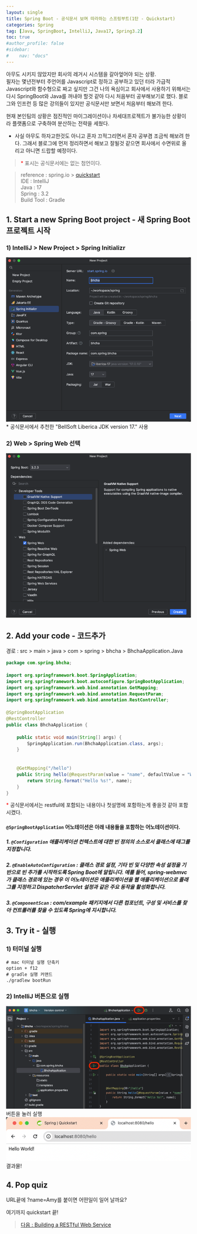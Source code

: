 ```yaml
---
layout: single
title: Spring Boot - 공식문서 보며 따라하는 스프링부트(1탄 - Quickstart)
categories: Spring
tag: [Java, SpringBoot, IntelliJ, Java17, Spring3.2]
toc: true
#author_profile: false
#sidebar:
#    nav: "docs"
---
```


아무도 시키지 않았지만 회사의 레거시 시스템을 갈아엎어야 되는 상황.  
필자는 몇년전부터 주언어를 Javascript로 정하고 공부하고 있던 터라 가급적 Javascript와 함수형으로 짜고 싶지만 그건 나의 욕심이고 회사에서 사용하기 위해서는 
다시 SpringBoot와 Java를 꺼내야 할것 같아 다시 처음부터 공부해보기로 했다. 블로그와 인프런 등 많은 강의들이 있지만 공식문서만 보면서 처음부터 해보려 한다.  

현재 본인팀의 상황은 점진적인 마이그레이션이나 차세대프로젝트가 불가능한 상황이라 플랫폼으로 구축하여 분산하는 전략을 세웠다. 
* 사실 아무도 하자고한것도 아니고 혼자 끄적그리면서 혼자 공부겸 조금씩 해보려 한다. 그래서 블로그에 먼저 정리하면서 해보고 잘될것 같으면 회사에서 수면위로 올리고 아니면 드랍할 예정이다.

> <span style="color:red">* </span> 표시는 공식문서에는 없는 첨언이다.

> reference : spring.io > [quickstart](https://spring.io/quickstart)  
> IDE : IntelliJ  
> Java : 17  
> Spring : 3.2  
> Build Tool : Gradle




## 1. Start a new Spring Boot project - 새 Spring Boot 프로젝트 시작
### 1) IntelliJ > New Project > Spring Initializr  
<img src="/images/spring/img_2.png" alt="">
* 공식문서에서 추천한 "BellSoft Liberica JDK version 17." 사용  

### 2) Web > Spring Web 선택
<img src="/images/spring/img_1.png" alt="">  

## 2. Add your code - 코드추가
경로 : src > main > java > com > spring > bhcha > BhchaApplication.Java
```java
package com.spring.bhcha;

import org.springframework.boot.SpringApplication;
import org.springframework.boot.autoconfigure.SpringBootApplication;
import org.springframework.web.bind.annotation.GetMapping;
import org.springframework.web.bind.annotation.RequestParam;
import org.springframework.web.bind.annotation.RestController;

@SpringBootApplication
@RestController
public class BhchaApplication {

	public static void main(String[] args) {
		SpringApplication.run(BhchaApplication.class, args);
	}


	@GetMapping("/hello")
	public String hello(@RequestParam(value = "name", defaultValue = "World") String name) {
		return String.format("Hello %s!", name);
	}
}
```

<span style="color:red">* </span> 공식문서에서는 restful에 포함되는 내용이나 첫설명에 포함하는게 좋을것 같아 포함시켰다.

#### **`@SpringBootApplication` 어노테이션은 아래 내용들을 포함하는 어노테이션이다.**
##### 1. `@Configuration` 애플리케이션 컨텍스트에 대한 빈 정의의 소스로서 클래스에 태그를 지정합니다.
##### 2. `@EnableAutoConfiguration` : 클래스 경로 설정, 기타 빈 및 다양한 속성 설정을 기반으로 빈 추가를 시작하도록 Spring Boot에 알립니다. 예를 들어, spring-webmvc가 클래스 경로에 있는 경우 이 어노테이션은 애플리케이션을 웹 애플리케이션으로 플래그를 지정하고 DispatcherServlet 설정과 같은 주요 동작을 활성화합니다.
##### 3. `@ComponentScan` : com/example 패키지에서 다른 컴포넌트, 구성 및 서비스를 찾아 컨트롤러를 찾을 수 있도록 Spring에 지시합니다.


## 3. Try it - 실행
### 1) 터미널 실행
```shell
# mac 터미널 실행 단축키
option + f12   
# gradle 실행 커맨드 
./gradlew bootRun
``` 

### 2) IntelliJ 버튼으로 실행
<img src="/images/spring/img.png" alt="">  
버튼을 눌러 실행  

<img src="/images/spring/img_3.png" alt="">    
결과물!

## 4. Pop quiz
URL끝에 ?name=Amy를 붙이면 어떤일이 일어 날까요?


여기까지 quickstart 끝!  

> [다음 : Building a RESTful Web Service](../springboot_공식문서2탄)